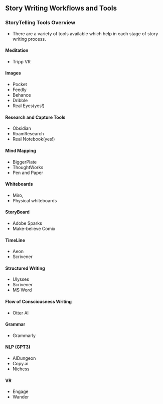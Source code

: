 ## Story Writing Workflows and Tools


### StoryTelling Tools Overview

- There are a variety of tools available which help in each stage of story writing process.


#### Meditation

- Tripp VR


#### Images
- Pocket
- Feedly
- Behance
- Dribble
- Real Eyes(yes!)


#### Research and Capture Tools

- Obsidian
- RoamResearch
- Real Notebook(yes!)


#### Mind Mapping

- BiggerPlate
- ThoughtWorks
- Pen and Paper


#### Whiteboards

- Miro, 
- Physical whiteboards


#### StoryBoard

- Adobe Sparks
- Make-believe Comix


#### TimeLine

- Aeon
- Scrivener


#### Structured Writing

- Ulysses
- Scrivener
- MS Word


#### Flow of Consciousness Writing
- Otter AI


#### Grammar

- Grammarly


#### NLP (GPT3)

- AIDungeon
- Copy.ai
- Nichess


#### VR

- Engage
- Wander
